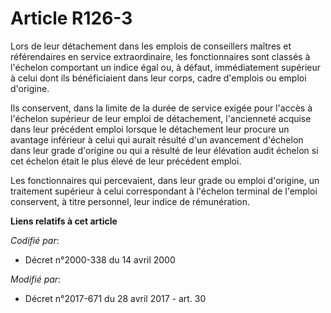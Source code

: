 # Article R126-3

Lors de leur détachement dans les emplois de conseillers maîtres et référendaires en service extraordinaire, les
fonctionnaires sont classés à l'échelon comportant un indice égal ou, à défaut, immédiatement supérieur à celui dont ils
bénéficiaient dans leur corps, cadre d'emplois ou emploi d'origine.

Ils conservent, dans la limite de la durée de service exigée pour l'accès à l'échelon supérieur de leur emploi de
détachement, l'ancienneté acquise dans leur précédent emploi lorsque le détachement leur procure un avantage inférieur à
celui qui aurait résulté d'un avancement d'échelon dans leur grade d'origine ou qui a résulté de leur élévation audit échelon
si cet échelon était le plus élevé de leur précédent emploi.

Les fonctionnaires qui percevaient, dans leur grade ou emploi d'origine, un traitement supérieur à celui correspondant à
l'échelon terminal de l'emploi conservent, à titre personnel, leur indice de rémunération.

**Liens relatifs à cet article**

_Codifié par_:

  - Décret n°2000-338 du 14 avril 2000

_Modifié par_:

  - Décret n°2017-671 du 28 avril 2017 - art. 30
